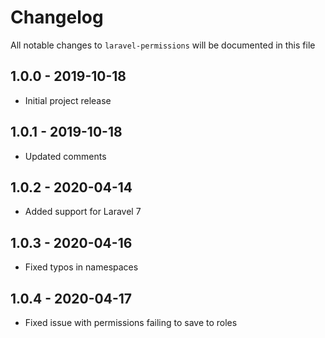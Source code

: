# Changelog

All notable changes to `laravel-permissions` will be documented in this file

## 1.0.0 - 2019-10-18

- Initial project release

## 1.0.1 - 2019-10-18

- Updated comments

## 1.0.2 - 2020-04-14

- Added support for Laravel 7

## 1.0.3 - 2020-04-16

- Fixed typos in namespaces

## 1.0.4 - 2020-04-17

- Fixed issue with permissions failing to save to roles
